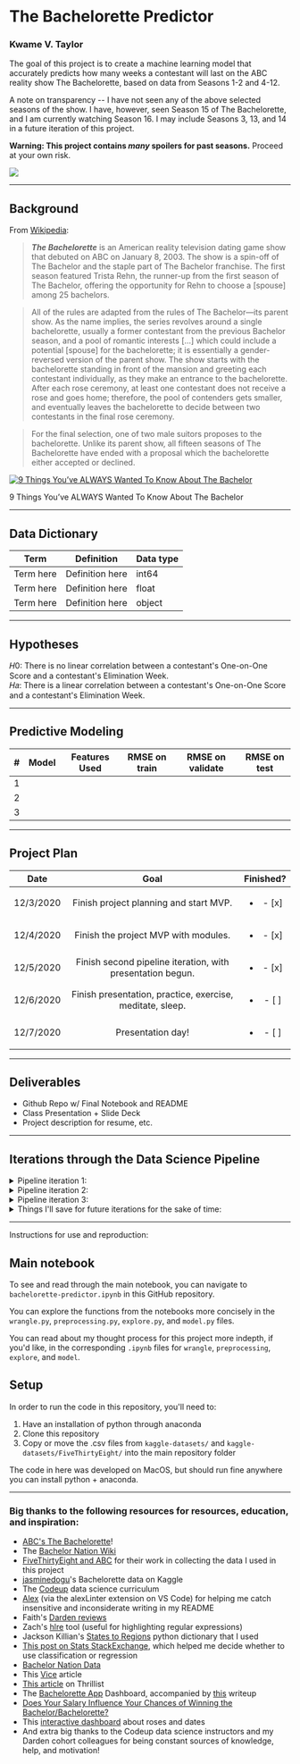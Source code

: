 # The Bachelorette Predictor
### Kwame V. Taylor

The goal of this project is to create a machine learning model that accurately predicts how many weeks a contestant will last on the ABC reality show The Bachelorette, based on data from Seasons 1-2 and 4-12.

A note on transparency -- I have not seen any of the above selected seasons of the show. I have, however, seen Season 15 of The Bachelorette, and I am currently watching Season 16. <!--I have left Season 13 and 14 out of the data for the sake of time efficiency, as I would have to scrape that data myself from the Bachelor Nation Wiki, since the FiveThirtyEight data has not been updated past Season 13.--> I may include Seasons 3, 13, and 14 in a future iteration of this project.

**Warning: This project contains *many* spoilers for past seasons.** Proceed at your own risk.

<img src="https://static.tumblr.com/c8504796ecc695283d1e8af5c7f137c9/oig2scu/qjlo45s32/tumblr_static_8e9p6wr2jy0wks8c4004w8k4s.png">

---

## Background

From [Wikipedia](https://en.wikipedia.org/wiki/The_Bachelorette):
> ***The Bachelorette*** is an American reality television dating game show that debuted on ABC on January 8, 2003. The show is a spin-off of The Bachelor and the staple part of The Bachelor franchise. The first season featured Trista Rehn, the runner-up from the first season of The Bachelor, offering the opportunity for Rehn to choose a [spouse] among 25 bachelors.

> All of the rules are adapted from the rules of The Bachelor—its parent show. As the name implies, the series revolves around a single bachelorette, usually a former contestant from the previous Bachelor season, and a pool of romantic interests [...] which could include a potential [spouse] for the bachelorette; it is essentially a gender-reversed version of the parent show. The show starts with the bachelorette standing in front of the mansion and greeting each contestant individually, as they make an entrance to the bachelorette. After each rose ceremony, at least one contestant does not receive a rose and goes home; therefore, the pool of contenders gets smaller, and eventually leaves the bachelorette to decide between two contestants in the final rose ceremony.

> For the final selection, one of two male suitors proposes to the bachelorette. Unlike its parent show, all fifteen seasons of The Bachelorette have ended with a proposal which the bachelorette either accepted or declined.

[![9 Things You’ve ALWAYS Wanted To Know About The Bachelor](https://img.youtube.com/vi/p-Jr8iNdXOQ/0.jpg)](https://www.youtube.com/watch?v=p-Jr8iNdXOQ)

9 Things You’ve ALWAYS Wanted To Know About The Bachelor

---

## Data Dictionary

| Term                     | Definition                                                 | Data type                |
|--------------------------|------------------------------------------------------------|--------------------------|
| Term here                | Definition here                                            | int64                    |
| Term here                | Definition here                                            | float                    |
| Term here                | Definition here                                            | object                   |

---

## Hypotheses

𝐻0: There is no linear correlation between a contestant's One-on-One Score and a contestant's Elimination Week.<br>
𝐻𝑎: There is a linear correlation between a contestant's One-on-One Score and a contestant's Elimination Week.

---

## Predictive Modeling

| # | Model | Features Used | RMSE on train | RMSE on validate | RMSE on test |
|---|-------|---------------|---------------|------------------|--------------|
| 1 |       |               |               |                  |              |
| 2 |       |               |               |                  |              |
| 3 |       |               |               |                  |              |

---

## Project Plan

|    Date    |                                Goal                               |     Finished?     |
|:----------:|:-----------------------------------------------------------------:|:-----------------:|
| 12/3/2020 | Finish project planning and start MVP.                            |<ul><li>- [x] </li>
| 12/4/2020 | Finish the project MVP with modules.                              |<ul><li>- [x] </li>
| 12/5/2020 | Finish second pipeline iteration, with presentation begun.        |<ul><li>- [x] </li>
| 12/6/2020 | Finish presentation, practice, exercise, meditate, sleep.         |<ul><li>- [ ] </li>
| 12/7/2020 | Presentation day!                                                 |<ul><li>- [ ] </li>

<!-- The project deliverables are the following: **Jupyter Notebook** data science pipeline walkthrough with **conclusions**, data **visualizations**, **README**, and **modules with functions** (```wrangle.py```, ```preprocessing.py```, ```explore.py```, and ```model.py```). -->

---

## Deliverables
* Github Repo w/ Final Notebook and README
* Class Presentation + Slide Deck
* Project description for resume, etc.

---

## Iterations through the Data Science Pipeline

<details>
  <summary>Pipeline iteration 1:</summary>
  
* Project plan and timeline
* README outline
* Structure project bones
* Reach the minimum/MVP for each stage to be able to move on to the next stage
    * README
    * Jupyter notebook
    * wrangle.py
    * preprocessing.py
    * explore.py
    * model.py
</details>

<details>
  <summary>Pipeline iteration 2:</summary>
  
* Recalibrate project plan timeline and goals
* Tidy the data a little further
* Put functions into modules
* Fill out the data dictionary
* Create Google slides
</details>

<details>
  <summary>Pipeline iteration 3:</summary>
  
* Make README more thorough
* Clarify conclusions
* Make visualizations prettier
* Finetune Google slides
* Practice presentation & type up speaker notes
</details>

<details>
  <summary>Things I'll save for future iterations for the sake of time:</summary>

* Incorporate more of the existing data
* Create function to cache modified data
* Add feature: contestant's hometown's proximity to that season's bachelorette's hometown
* Add feature: Received a first impression rose
* In the future I'd like to analyze this as a time series, sampled by week and divided by season
* Go back to the joining of the two dataframes and recover the lost 18 observations (because of mismatched key pairs)
* Incorporate data from the Bachelor
* Join data about each contestant's corresponding bachelorette from their season, such as Age and HomeRegion
* Utilize clustering in feature engineering
</details>

---

Instructions for use and reproduction:
## Main notebook
To see and read through the main notebook, you can navigate to ```bachelorette-predictor.ipynb``` in this GitHub repository.

You can explore the functions from the notebooks more concisely in the ```wrangle.py```, ```preprocessing.py```, ```explore.py```, and ```model.py``` files.

You can read about my thought process for this project more indepth, if you'd like, in the corresponding ```.ipynb``` files for ```wrangle```, ```preprocessing```, ```explore```, and ```model```.

## Setup

In order to run the code in this repository, you'll need to:

1. Have an installation of python through anaconda
2. Clone this repository
3. Copy or move the .csv files from ```kaggle-datasets/``` and ```kaggle-datasets/FiveThirtyEight/``` into the main repository folder
<!--3. An ```env.py``` file that defines the following variables:
  - 'user'
  - 'host'
  - 'password'-->

The code in here was developed on MacOS, but should run fine anywhere you can install python + anaconda.

---

### Big thanks to the following resources for resources, education, and inspiration:
* <a href="https://abc.com/shows/the-bachelorette">ABC's The Bachelorette</a>!
* The <a href="https://bachelor-nation.fandom.com/wiki/Bachelor_Nation_Wiki">Bachelor Nation Wiki</a>
* <a href="https://www.kaggle.com/fivethirtyeight/fivethirtyeight-bachelorette-dataset">FiveThirtyEight and ABC</a> for their work in collecting the data I used in this project
* <a href="https://www.kaggle.com/jasminedogu/bachelorettedataset">jasminedogu</a>'s Bachelorette data on Kaggle
* The <a href="https://codeup.com/">Codeup</a> data science curriculum
* <a href="https://alexjs.com/">Alex</a> (via the alexLinter extension on VS Code) for helping me catch insensitive and inconsiderate writing in my README
* Faith's <a href="https://dardenreviews.github.io/">Darden reviews</a>
* Zach's <a href="https://github.com/zgulde/hlre">hlre</a> tool (useful for highlighting regular expressions)
* Jackson Killian's <a href="https://code.activestate.com/recipes/580661-states-to-regions/">States to Regions</a> python dictionary that I used
* <a href="https://stats.stackexchange.com/questions/282803/response-is-an-integer-should-i-use-classification-or-regression">This post on Stats StackExchange</a>, which helped me decide whether to use classification or regression
* <a href="https://www.bachelornationdata.com/">Bachelor Nation Data</a>
* This <a href="https://www.vice.com/en/article/qvdbem/using-data-to-predict-this-seasons-winner-of-the-bachelor">Vice</a> article
* <a href="https://www.thrillist.com/entertainment/nation/height-chart-the-bachelorette-bachelor-contestants">This article</a> on Thrillist
* The <a href="https://stoltzmaniac.shinyapps.io/TheBacheloretteApp/">Bachelorette App</a> Dashboard, accompanied by <a href="https://www.r-bloggers.com/2020/10/the-bachelorette-ep-1-every-has-its-thorn-data-analysis-in-r/">this</a> writeup
* <a href="http://www.tortureddata.com/tag/bachelorette/">Does Your Salary Influence Your Chances of Winning the Bachelor/Bachelorette?</a>
* This <a href="https://www.cnn.com/interactive/2019/05/entertainment/bachelorette-numbers/index.html">interactive dashboard</a> about roses and dates
* And extra big thanks to the Codeup data science instructors and my Darden cohort colleagues for being constant sources of knowledge, help, and motivation!
<!-- https://adashofdata.com/2015/02/18/the-data-behind-the-bachelor-the-bachelorette/ -->
<!-- cute[cute['ElimWeek'] == 11.0] is missing season's 6 and 7. -->